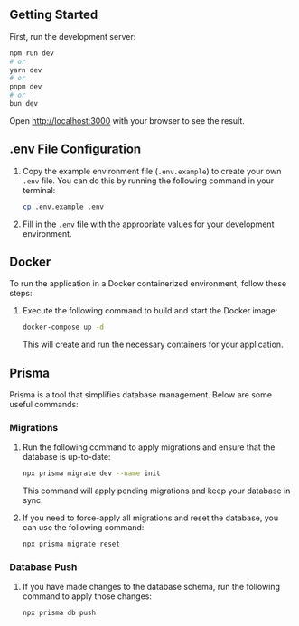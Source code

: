 
## Getting Started

First, run the development server:

```bash
npm run dev
# or
yarn dev
# or
pnpm dev
# or
bun dev
```

Open [http://localhost:3000](http://localhost:3000) with your browser to see the result.

## .env File Configuration

1. Copy the example environment file (`.env.example`) to create your own `.env` file. You can do this by running the following command in your terminal:

    ```bash
    cp .env.example .env
    ```

2. Fill in the `.env` file with the appropriate values for your development environment.

## Docker

To run the application in a Docker containerized environment, follow these steps:

1. Execute the following command to build and start the Docker image:

    ```bash
    docker-compose up -d
    ```

   This will create and run the necessary containers for your application.

## Prisma

Prisma is a tool that simplifies database management. Below are some useful commands:

### Migrations

1. Run the following command to apply migrations and ensure that the database is up-to-date:

    ```bash
    npx prisma migrate dev --name init
    ```

   This command will apply pending migrations and keep your database in sync.

2. If you need to force-apply all migrations and reset the database, you can use the following command:

    ```bash
    npx prisma migrate reset
    ```

### Database Push

1. If you have made changes to the database schema, run the following command to apply those changes:

    ```bash
    npx prisma db push
    ```
